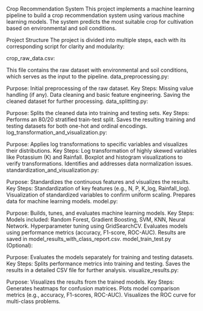 Crop Recommendation System
This project implements a machine learning pipeline to build a crop recommendation system using various machine learning models. The system predicts the most suitable crop for cultivation based on environmental and soil conditions.

Project Structure
The project is divided into multiple steps, each with its corresponding script for clarity and modularity:

crop_raw_data.csv:

This file contains the raw dataset with environmental and soil conditions, which serves as the input to the pipeline.
data_preprocessing.py:

Purpose: Initial preprocessing of the raw dataset.
Key Steps:
Missing value handling (if any).
Data cleaning and basic feature engineering.
Saving the cleaned dataset for further processing.
data_splitting.py:

Purpose: Splits the cleaned data into training and testing sets.
Key Steps:
Performs an 80/20 stratified train-test split.
Saves the resulting training and testing datasets for both one-hot and ordinal encodings.
log_transformation_and_visualization.py:

Purpose: Applies log transformations to specific variables and visualizes their distributions.
Key Steps:
Log transformation of highly skewed variables like Potassium (K) and Rainfall.
Boxplot and histogram visualizations to verify transformations.
Identifies and addresses data normalization issues.
standardization_and_visualization.py:

Purpose: Standardizes the continuous features and visualizes the results.
Key Steps:
Standardization of key features (e.g., N, P, K_log, Rainfall_log).
Visualization of standardized variables to confirm uniform scaling.
Prepares data for machine learning models.
model.py:

Purpose: Builds, tunes, and evaluates machine learning models.
Key Steps:
Models included: Random Forest, Gradient Boosting, SVM, KNN, Neural Network.
Hyperparameter tuning using GridSearchCV.
Evaluates models using performance metrics (accuracy, F1-score, ROC-AUC).
Results are saved in model_results_with_class_report.csv.
model_train_test.py (Optional):

Purpose: Evaluates the models separately for training and testing datasets.
Key Steps:
Splits performance metrics into training and testing.
Saves the results in a detailed CSV file for further analysis.
visualize_results.py:

Purpose: Visualizes the results from the trained models.
Key Steps:
Generates heatmaps for confusion matrices.
Plots model comparison metrics (e.g., accuracy, F1-scores, ROC-AUC).
Visualizes the ROC curve for multi-class problems.
